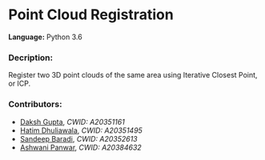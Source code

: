 # Point Cloud Registration

**Language:** Python 3.6

### Decription:

Register two 3D point clouds of the same area using Iterative Closest Point, or ICP.

### Contributors:
- [Daksh Gupta](https://github.com/dakshaau), *CWID: A20351161*
- [Hatim Dhuliawala](https://github.com/hatimsdhuliawala), *CWID: A20351495*
- [Sandeep Baradi](https://github.com/sandeep-17IIT), *CWID: A20352613*
- [Ashwani Panwar](https://github.com/), *CWID: A20384632*